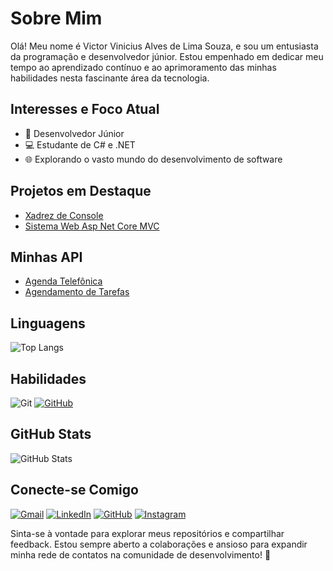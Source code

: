 # Sobre Mim

Olá! Meu nome é Victor Vinicius Alves de Lima Souza, e sou um entusiasta da programação e desenvolvedor júnior. Estou empenhado em dedicar meu tempo ao aprendizado contínuo e ao aprimoramento das minhas habilidades nesta fascinante área da tecnologia.

## Interesses e Foco Atual

- 🚀 Desenvolvedor Júnior
- 💻 Estudante de C# e .NET
- 🌐 Explorando o vasto mundo do desenvolvimento de software

## Projetos em Destaque

- [Xadrez de Console](https://github.com/Foqsz/xadrez-de-console)
- [Sistema Web Asp Net Core MVC](https://github.com/Foqsz/SistemaWeb-ASP-NET-Core-MVC-EntityFramework)

## Minhas API
- [Agenda Telefônica](https://github.com/Foqsz/Modulo-API-DotNet)
- [Agendamento de Tarefas](https://github.com/Foqsz/trilha-net-api-desafio)

## Linguagens

![Top Langs](https://github-readme-stats-git-masterrstaa-rickstaa.vercel.app/api/top-langs/?username=Foqsz&layout=compact&bg_color=000&border_color=30A3DC&title_color=E94D5F&text_color=FFF)

## Habilidades 
![Git](https://img.shields.io/badge/GIT-E44C30?style=for-the-badge&logo=git&logoColor=white) 
[![GitHub](https://img.shields.io/badge/GitHub-100000?style=for-the-badge&logo=github&logoColor=white)](https://github.com/Foqsz)

## GitHub Stats
![GitHub Stats](https://github-readme-stats.vercel.app/api?username=Foqsz&theme=transparent&bg_color=000&border_color=30A3DC&show_icons=true&icon_color=30A3DC&title_color=E94D5F&text_color=FFF)

## Conecte-se Comigo

[![Gmail](https://img.shields.io/badge/Gmail-333333?style=for-the-badge&logo=gmail&logoColor=red)](mailto:contatovictorvinicius05@gmail.com)
[![LinkedIn](https://img.shields.io/badge/LinkedIn-0077B5?style=for-the-badge&logo=linkedin&logoColor=white)](https://www.linkedin.com/in/victor-vinicius-2a9166255/)
[![GitHub](https://img.shields.io/badge/GitHub-100000?style=for-the-badge&logo=github&logoColor=white)](https://github.com/Foqsz)
[![Instagram](https://img.shields.io/badge/-Instagram-%23E4405F?style=for-the-badge&logo=instagram&logoColor=white)](https://www.instagram.com/victorviniciussz/)



Sinta-se à vontade para explorar meus repositórios e compartilhar feedback. Estou sempre aberto a colaborações e ansioso para expandir minha rede de contatos na comunidade de desenvolvimento! 🌟
